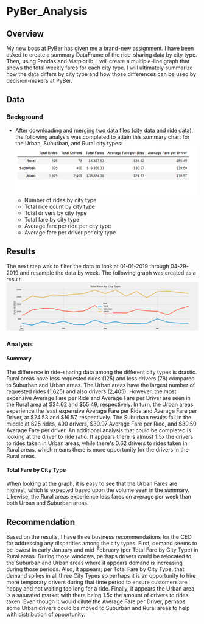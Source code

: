 # PyBer_Analysis
## Overview
My new boss at PyBer has given me a brand-new assignment. I have been asked to create a summary DataFrame of the ride-sharing data by city type. Then, using Pandas and Matplotlib, I will create a multiple-line graph that shows the total weekly fares for each city type. I will ultimately summarize how the data differs by city type and how those differences can be used by decision-makers at PyBer.
## Data
### Background
 - After downloading and merging two data files (city data and ride data), the following analysis was completed to attain this summary chart for the Urban, Suburban, and Rural city types: ![summary](Resources/Summary.png)
   - Number of rides by city type
   - Total ride count by city type
   - Total drivers by city type
   - Total fare by city type
   - Average fare per ride per city type
   - Average fare per driver per city type

## Results
The next step was to filter the data to look at 01-01-2019 through 04-29-2019 and resample the data by week. The following graph was created as a result. 
![Total Fare by City Type](analysis/PyBer_fare_summary.png)

### Analysis
#### Summary 
The difference in ride-sharing data among the different city types is drastic.  Rural areas have less requested rides (125) and less drivers (78) compared to Suburban and Urban areas. The Urban areas have the largest number of requested rides (1,625) and also drivers (2,405).  However, the most expensive Average Fare per Ride and Average Fare per Driver are seen in the Rural area at $34.62 and $55.49, respectively.  In turn, the Urban areas experience the least expensive Average Fare per Ride and Average Fare per Driver, at $24.53 and $16.57, respectively.  The Suburban results fall in the middle at 625 rides, 490 drivers, $30.97 Average Fare per Ride, and $39.50 Average Fare per driver.  An additional analysis that could be completed is looking at the driver to ride ratio. It appears there is almost 1.5x the drivers to rides taken in Urban areas, while there's 0.62 drivers to rides taken in Rural areas, which means there is more opportunity for the drivers in the Rural areas.
#### Total Fare by City Type
When looking at the graph, it is easy to see that the Urban Fares are highest, which is expected based upon the volume seen in the summary.  Likewise, the Rural areas experience less fares on average per week than both Urban and Suburban areas.

## Recommendation
Based on the results, I have three business recommendations for the CEO for addressing any disparities among the city types.  First, demand seems to be lowest in early January and mid-February (per Total Fare by City Type) in Rural areas. During those windows, perhaps drivers could be relocated to the Suburban and Urban areas where it appears demand is increasing during those periods.  Also, it appears, per Total Fare by City Type, that demand spikes in all three City Types so perhaps it is an opportunity to hire more temporary drivers during that time period to ensure customers are happy and not waiting too long for a ride. Finally, it appears the Urban area is a saturated market with there being 1.5x the amount of drivers to rides taken.  Even though it would dilute the Average Fare per Driver, perhaps some Urban drivers could be moved to Suburban and Rural areas to help with distribution of opportunity.


